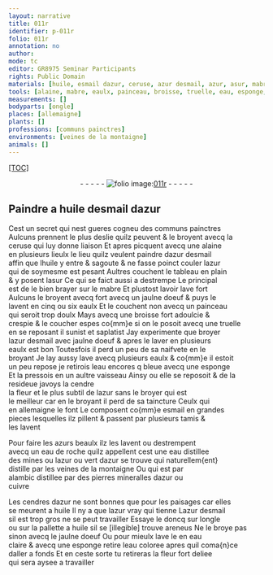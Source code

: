 ```yaml
---
layout: narrative
title: 011r
identifier: p-011r
folio: 011r
annotation: no
author:
mode: tc
editor: GR8975 Seminar Participants
rights: Public Domain
materials: [huile, esmail dazur, ceruse, azur desmail, azur, asur, mabre, jaulne doeuf, eaulx, eau, esmail, azurs, eau de roche, vert dazur, cuivre, cendres dazur, eau claire, eau coloree]
tools: [alaine, mabre, eaulx, painceau, broisse, truelle, eau, esponge, vaisseau, tamis, eau de roche, alambic, ongle, pallette a huile, eau claire, eau coloree]
measurements: []
bodyparts: [ongle]
places: [allemaigne]
plants: []
professions: [communs painctres]
environments: [veines de la montaigne]
animals: []
---
```


<p><a href="{{site.url}}/{{base.url}}/diplomatic/">[TOC]</a></p><div class="folio" align="center">- - - - - <a href="http://gallica.bnf.fr/ark:/12148/btv1b10500001g/f27.image" target="_blank"><img src="https://cu-mkp.github.io/2017-workshop-edition/assets/photo-icon.png" alt="folio image: " style="display:inline-block; margin-bottom:-3px;"/>011r</a> - - - - - </div>  
  

## Paindre a <span class="m">huile</span> d<span class="m">esmail dazur</span>

 
Cest un secret qui nest gueres cogneu des <span class="pro">communs painctres</span><br/> Aulcuns prennent le plus deslie quilz peuvent & le broyent avecq la<br/> <span class="m">ceruse</span> qui luy donne liaison Et apres picquent avecq une <span class="tl">alaine</span><br/> en plusieurs lieulx le lieu quilz veulent paindre d<span class="m">azur desmail</span><br/> affin que l<span class="m">huile</span> y entre & sagoute & <span class="add">ne</span> fasse poinct couler l<span class="m">azur</span><br/> qui de soymesme est pesant Aultres couchent le tableau en plain<br/> & y posent l<span class="m">asur</span> Ce qui se faict aussi a destrempe Le principal<br/> est de le bien brayer sur le <span class="tl"><span class="m">mabre</span></span> Et plustost lavoir lave fort<br/> Aulcuns le broyent <span class="del">avecq</span> fort avecq un <span class="m">jaulne doeuf</span> & puys le<br/> lavent en cinq ou six <span class="tl"><span class="m">eaulx</span></span> Et le couchent non avecq un <span class="tl">painceau</span><br/> qui seroit trop doulx Mays avecq une <span class="tl">broisse</span> fort adoulcie &<br/> crespie & le coucher espes co{mm}e si on le posoit avecq une <span class="tl">truelle</span><br/> en se reposant il sunist et saplatist Jay experimente que broyer<br/> l<span class="m">azur desmail</span> avec <span class="m">jaulne doeuf</span> & apres le laver en plusieurs<br/> <span class="tl"><span class="m">eaulx</span></span> est bon Toutesfois il perd un peu de sa naifvete en le<br/> broyant Je lay aussy lave avecq plusieurs <span class="m"><span class="tl">eaulx</span></span> & co{mm}e il estoit<br/> un peu repose je retirois l<span class="tl"><span class="m">eau</span></span> encores <span class="del">q</span> bleue avecq une <span class="tl">esponge</span><br/> Et la pressois en un aultre <span class="tl">vaisseau</span> <span class="del">Ainsy</span> <span class="add">ou elle se reposoit & de la resideue</span> javoys la cendre<br/> la fleur et le plus subtil de l<span class="m">azur</span> sans le broyer qui est<br/> le meilleur car en le broyant il perd de sa taincture Ceulx qui<br/> en <span class="pl">allemaigne</span> le font Le composent co{mm}e <span class="m">esmail</span> en grandes<br/> pieces lesquelles ilz pillent & passent par plusieurs <span class="tl">tamis</span> &<br/> les lavent
 
Pour faire les <span class="m">azurs</span> beaulx ilz les lavent ou destrempent<br/> avecq un <span class="tl"><span class="m">eau de roche</span></span> quilz appellent cest une <span class="m">eau</span> distillee<br/> des mines ou l<span class="m">azur</span> ou <span class="m">vert dazur</span> se trouve qui naturellem{ent}<br/> distille par les <span class="env">veines de la montaigne</span> Ou qui est par<br/> <span class="tl">alambic</span> distillee <span class="del">par</span> des pierres mineralles d<span class="m">azur</span> ou<br/> <span class="m">cuivre</span>
 
Les <span class="m">cendres <span class="add">dazur</span></span> ne sont bonnes que pour les paisages car elles<br/> se meurent a <span class="m">huile</span> Il ny a que l<span class="m">azur</span> vray qui tienne L<span class="m">azur desmail</span><br/> sil est trop gros ne se peut travailler Essaye le doncq sur l<span class="tl"><span class="bp">ongle</span></span><br/> ou sur la <span class="tl">pallette a <span class="m">huile</span></span> sil se <span class="del">[illegible]</span> trouve areneus Ne le broye pas<br/> sinon avecq le <span class="m">jaulne doeuf</span> Ou pour mieulx lave le en <span class="tl"><span class="m">eau<br/> claire</span></span> & avecq une <span class="tl">esponge</span> retire l<span class="tl"><span class="m">eau coloree</span></span> apres quil coma{n}ce<br/> daller a fonds Et en ceste sorte tu retireras la fleur fort deliee<br/> qui sera aysee a travailler
 
